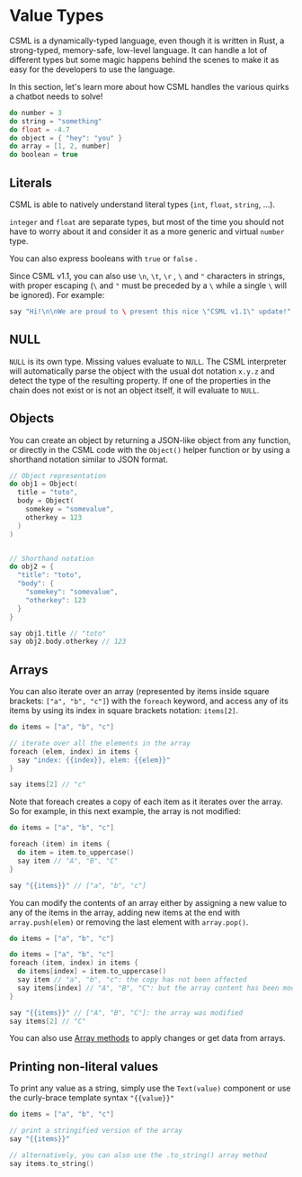 # Value Types

CSML is a dynamically-typed language, even though it is written in Rust, a strong-typed, memory-safe, low-level language. It can handle a lot of different types but some magic happens behind the scenes to make it as easy for the developers to use the language.

In this section, let's learn more about how CSML handles the various quirks a chatbot needs to solve!

```cpp
do number = 3
do string = "something"
do float = -4.7
do object = { "hey": "you" }
do array = [1, 2, number]
do boolean = true
```

## Literals 

CSML is able to natively understand literal types \(`int`, `float`, `string`, ...\).

`integer` and `float` are separate types, but most of the time you should not have to worry about it and consider it as a more generic and virtual `number` type.

You can also express booleans with `true` or  `false` .

Since CSML v1.1, you can also use `\n`, `\t`, `\r` , `\` and `"` characters in strings, with proper escaping \(`\` and `"` must be preceded by a `\` while a single `\` will be ignored\). For example: 

```cpp
say "Hi!\n\nWe are proud to \ present this nice \"CSML v1.1\" update!"
```

## NULL

`NULL` is its own type. Missing values evaluate to `NULL`. The CSML interpreter will automatically parse the object with the usual dot notation `x.y.z` and detect the type of the resulting property. If one of the properties in the chain does not exist or is not an object itself, it will evaluate to `NULL`.

## Objects

You can create an object by returning a JSON-like object from any function, or directly in the CSML code with the `Object()` helper function or by using a shorthand notation similar to JSON format.

```cpp
// Object representation
do obj1 = Object(
  title = "toto",
  body = Object(
    somekey = "somevalue",
    otherkey = 123
  )
)


// Shorthand notation
do obj2 = { 
  "title": "toto",
  "body": { 
    "somekey": "somevalue", 
    "otherkey": 123
  }
}

say obj1.title // "toto"
say obj2.body.otherkey // 123
```

## Arrays

You can also iterate over an array \(represented by items inside square brackets: `["a", "b", "c"]`\) with the `foreach` keyword, and access any of its items by using its index in square brackets notation: `items[2]`.

```cpp
do items = ["a", "b", "c"]

// iterate over all the elements in the array
foreach (elem, index) in items {
  say "index: {{index}}, elem: {{elem}}"
}

say items[2] // "c"
```

Note that foreach creates a copy of each item as it iterates over the array. So for example, in this next example, the array is not modified:

```cpp
do items = ["a", "b", "c"]

foreach (item) in items {
  do item = item.to_uppercase() 
  say item // "A", "B", "C"
}

say "{{items}}" // ["a", "b", "c"]
```

You can modify the contents of an array either by assigning a new value to any of the items in the array, adding new items at the end with `array.push(elem)` or removing the last element with `array.pop()`.

```cpp
do items = ["a", "b", "c"]

do items = ["a", "b", "c"]
foreach (item, index) in items {
  do items[index] = item.to_uppercase() 
  say item // "a", "b", "c": the copy has not been affected
  say items[index] // "A", "B", "C": but the array content has been modified
}

say "{{items}}" // ["A", "B", "C"]: the array was modified
say items[2] // "C"
```

You can also use [Array methods](standard-library/array-methods.md) to apply changes or get data from arrays.

## Printing non-literal values

To print any value as a string, simply use the `Text(value)` component or use the curly-brace template syntax `"{{value}}"`

```cpp
do items = ["a", "b", "c"]

// print a stringified version of the array
say "{{items}}"

// alternatively, you can also use the .to_string() array method
say items.to_string()
```

